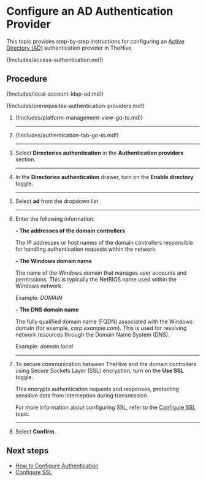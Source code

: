 # Configure an AD Authentication Provider

<!-- md:license Platinum -->

This topic provides step-by-step instructions for configuring an [Active Directory (AD)](../ldap/about-ldap.md) authentication provider in TheHive.

{!includes/access-authentication.md!}

<h2>Procedure</h2>

{!includes/local-account-ldap-ad.md!}

{!includes/prerequisites-authentication-providers.md!}

1. {!includes/platform-management-view-go-to.md!}

    ---

2. {!includes/authentication-tab-go-to.md!}

    ---

3. Select **Directories authentication** in the **Authentication providers** section.

    ---

4. In the **Directories authentication** drawer, turn on the **Enable directory** toggle.

    ---

5. Select **ad** from the dropdown list.

    ---

6. Enter the following information:

    **- The addresses of the domain controllers**

    The IP addresses or host names of the domain controllers responsible for handling authentication requests within the network.

    **- The Windows domain name**

    The name of the Windows domain that manages user accounts and permissions. This is typically the NetBIOS name used within the Windows network.

    Example: *DOMAIN*

    **- The DNS domain name**

    The fully qualified domain name (FQDN) associated with the Windows domain (for example, *corp.example.com*). This is used for resolving network resources through the Domain Name System (DNS).

    Example: *domain.local*

    ---

7. To secure communication between TheHive and the domain controllers using Secure Sockets Layer (SSL) encryption, turn on the **Use SSL** toggle.

    This encrypts authentication requests and responses, protecting sensitive data from interception during transmission.

    For more information about configuring SSL, refer to the [Configure SSL](ssl.md) topic.

    ---

8. Select **Confirm**.

<h2>Next steps</h2>

* [How to Configure Authentication](configure-authentication.md)
* [Configure SSL](ssl.md)